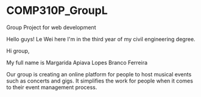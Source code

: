 # COMP310P_GroupL
Group Project for web development 

Hello guys! Le Wei here
I'm in the third year of my civil engineering degree.

Hi group,

My full name is Margarida Apiava Lopes Branco Ferreira 

Our group is creating an online platform for people to host musical events such as concerts and gigs. It simplifies the work for people when it comes to their event management process.
